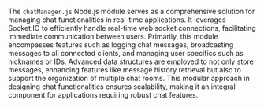 The `chatManager.js` Node.js module serves as a comprehensive solution for managing chat functionalities in real-time applications. It leverages Socket.IO to efficiently handle real-time web socket connections, facilitating immediate communication between users. Primarily, this module encompasses features such as logging chat messages, broadcasting messages to all connected clients, and managing user specifics such as nicknames or IDs. Advanced data structures are employed to not only store messages, enhancing features like message history retrieval but also to support the organization of multiple chat rooms. This modular approach in designing chat functionalities ensures scalability, making it an integral component for applications requiring robust chat features.